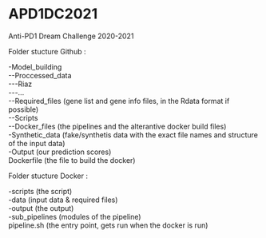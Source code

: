 # APD1DC2021 
Anti-PD1 Dream Challenge 2020-2021

Folder stucture Github :

-Model_building <br />
--Proccessed_data <br />
---Riaz <br />
---... <br />
--Required_files (gene list and gene info files, in the Rdata format if possible) <br />
--Scripts <br />
--Docker_files (the pipelines and the alterantive docker build files) <br />
-Synthetic_data (fake/synthetis data with the exact file names and structure of the input data) <br />
-Output (our prediction scores) <br />
Dockerfile (the file to build the docker)

Folder stucture Docker :

-scripts (the script) <br />
-data (input data & required files) <br />
-output (the output) <br />
-sub_pipelines (modules of the pipeline) <br />
pipeline.sh (the entry point, gets run when the docker is run) <br />
